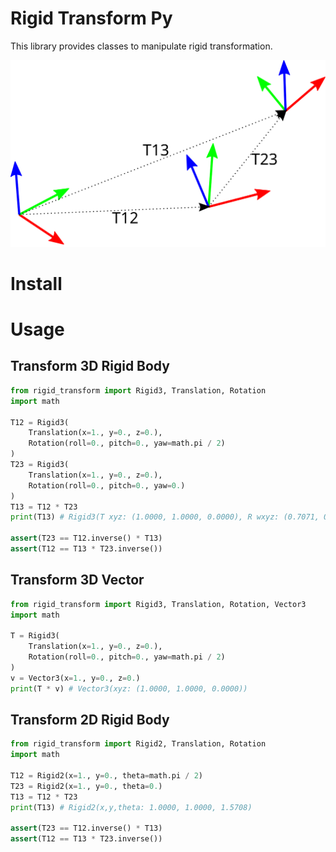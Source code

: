 # Rigid Transform Py

This library provides classes to manipulate rigid transformation.

![demo](images/transform.svg "transform demostration")

# Install


# Usage

## Transform 3D Rigid Body

```python
from rigid_transform import Rigid3, Translation, Rotation
import math

T12 = Rigid3(
    Translation(x=1., y=0., z=0.), 
    Rotation(roll=0., pitch=0., yaw=math.pi / 2)
)
T23 = Rigid3(
    Translation(x=1., y=0., z=0.), 
    Rotation(roll=0., pitch=0., yaw=0.)
)
T13 = T12 * T23
print(T13) # Rigid3(T xyz: (1.0000, 1.0000, 0.0000), R wxyz: (0.7071, 0.0000, 0.0000, 0.7071))

assert(T23 == T12.inverse() * T13)
assert(T12 == T13 * T23.inverse())
```

## Transform 3D Vector

```python
from rigid_transform import Rigid3, Translation, Rotation, Vector3
import math

T = Rigid3(
    Translation(x=1., y=0., z=0.), 
    Rotation(roll=0., pitch=0., yaw=math.pi / 2)
)
v = Vector3(x=1., y=0., z=0.)
print(T * v) # Vector3(xyz: (1.0000, 1.0000, 0.0000))
```

## Transform 2D Rigid Body

```python
from rigid_transform import Rigid2, Translation, Rotation
import math

T12 = Rigid2(x=1., y=0., theta=math.pi / 2)
T23 = Rigid2(x=1., y=0., theta=0.)
T13 = T12 * T23
print(T13) # Rigid2(x,y,theta: 1.0000, 1.0000, 1.5708)

assert(T23 == T12.inverse() * T13)
assert(T12 == T13 * T23.inverse())
```
